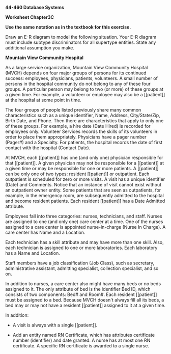 **44-460 Database Systems**

**Worksheet Chapter3C**

**Use the same notation as in the textbook for this exercise.**

Draw an E-R diagram to model the following situation. Your E-R diagram must include subtype discriminators for all supertype entities. State any additional assumption you make.

**Mountain View Community Hospital**

As a large service organization, Mountain View Community Hospital (MVCH) depends on four major groups of persons for its continued success: employees, physicians, patients, volunteers. A small number of persons in the hospital community do not belong to any of these four groups. A particular person may belong to two (or more) of these groups at a given time. For example, a volunteer or employee may also be a [[patient]] at the hospital at some point in time.

The four groups of people listed previously share many common characteristics such as a unique identifier, Name, Address, City/State/Zip, Birth Date, and Phone. Then there are characteristics that apply to only one of these groups. For example, a hire date (Date Hired) is recorded for employees only. Volunteer Services records the skills of its volunteers in order to place them appropriately. Physicians have a pager number (Pager#) and a Specialty. For patients, the hospital records the date of first contact with the hospital (Contact Date).

At MVCH, each [[patient]] has one (and only one) physician responsible for that [[patient]]. A given physician may not be responsible for a [[patient]] at a given time or may be responsible for one or more patients. A [[patient]] can be only one of two types: resident [[patient]] or outpatient. Each outpatient is scheduled for zero or more visits. A visit has a unique identifier (Date) and Comments. Notice that an instance of visit cannot exist without an outpatient owner entity. Some patients that are seen as outpatients, for example, in the emergency room, are subsequently admitted to the hospital and become resident patients. Each resident [[patient]] has a Date Admitted attribute.

Employees fall into three categories: nurses, technicians, and staff. Nurses are assigned to one (and only one) care center at a time. One of the nurses assigned to a care center is appointed nurse-in-charge (Nurse In Charge). A care center has Name and a Location.

Each technician has a skill attribute and may have more than one skill. Also, each technician is assigned to one or more laboratories. Each laboratory has a Name and Location.

Staff members have a job classification (Job Class), such as secretary, administrative assistant, admitting specialist, collection specialist, and so on.

In addition to nurses, a care center also might have many beds or no beds assigned to it. The only attribute of bed is the identifier Bed ID, which consists of two components: Bed# and Room#. Each resident [[patient]] must be assigned to a bed. Because MVCH doesn't always fill all its beds, a bed may or may not have a resident [[patient]] assigned to it at a given time.

In addition:

-   A visit is always with a single [[patient]].

-   Add an entity named RN Certificate, which has attributes certificate number (identifier) and date granted. A nurse has at most one RN certificate. A specific RN certificate is awarded to a single nurse.
